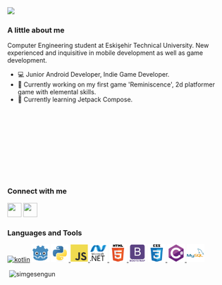 
<img src="https://media4.giphy.com/media/O3LiZOXak8oUVJBwAO/200w.webp?cid=790b7611b41f90c77d764ff909f8b2173e9bb49277ee76fa&rid=200w.webp&ct=g"/>
 
<div align="left">
 <h3>A little about me</h3>
 Computer Engineering student at Eskişehir Technical University. New experienced and inquisitive in mobile development as well as game development. 
 
- 💻 Junior Android Developer, Indie Game Developer.  
- 🔮 Currently working on my first game 'Reminiscence', 2d platformer game with elemental skills. 
- 💠 Currently learning Jetpack Compose.
<svg path="M21,19V5c0,-1.1 -0.9,-2 -2,-2H5c-1.1,0 -2,0.9 -2,2v14c0,1.1 0.9,2 2,2h14c1.1,0 2,-0.9 2,-2zM8.5,13.5l2.5,3.01L14.5,12l4.5,6H5l3.5,-4.5z"/>
<h3>Connect with me</h3>
<p><a href="https://twitter.com/simgesngn"><img height="32" width="32" src="https://unpkg.com/simple-icons@v4/icons/twitter.svg" /></a>
<a href="https://www.linkedin.com/in/simge-sengun/"><img height="32" width="32" src="https://unpkg.com/simple-icons@v4/icons/linkedin.svg" /></a></p>

<h3>Languages and Tools</h3>
<p>
<a href="https://kotlinlang.org" target="_blank"><img src="https://www.vectorlogo.zone/logos/kotlinlang/kotlinlang-icon.svg" alt="kotlin" width="40" height="40"/></a>
<a href="https://godotengine.org" target="_blank"><img height="40" width="40" src="https://github.com/godotengine/godot/blob/master/icon.svg" /></a>
<a href="https://www.python.org" target="_blank"> <img src="https://raw.githubusercontent.com/devicons/devicon/master/icons/python/python-original.svg" alt="python" width="40" height="40"/> </a>
  <a href="https://developer.mozilla.org/en-US/docs/Web/JavaScript" target="_blank"> <img src="https://raw.githubusercontent.com/devicons/devicon/master/icons/javascript/javascript-original.svg" alt="javascript" width="40" height="40"/> </a>
 <a href="https://dotnet.microsoft.com/" target="_blank"> <img src="https://raw.githubusercontent.com/devicons/devicon/master/icons/dot-net/dot-net-original-wordmark.svg" alt="dotnet" width="40" height="40"/> </a>
 <a href="https://www.w3.org/html/" target="_blank"> <img src="https://raw.githubusercontent.com/devicons/devicon/master/icons/html5/html5-original-wordmark.svg" alt="html5" width="40" height="40"/> </a>
 <a href="https://getbootstrap.com" target="_blank"><img src="https://raw.githubusercontent.com/devicons/devicon/master/icons/bootstrap/bootstrap-plain-wordmark.svg" alt="bootstrap" width="40" height="40"/></a>
<a href="https://www.w3schools.com/css/" target="_blank"> <img src="https://raw.githubusercontent.com/devicons/devicon/master/icons/css3/css3-original-wordmark.svg" alt="css3" width="40" height="40"/> </a>
<a href="https://www.w3schools.com/cs/" target="_blank"> <img src="https://raw.githubusercontent.com/devicons/devicon/master/icons/csharp/csharp-original.svg" alt="csharp" width="40" height="40"/> </a>
<a href="https://www.mysql.com/" target="_blank"> <img src="https://raw.githubusercontent.com/devicons/devicon/master/icons/mysql/mysql-original-wordmark.svg" alt="mysql" width="40" height="40"/> </a>
 </p>

<p>&nbsp;<img align="center" src="https://github-readme-stats.vercel.app/api?username=simgesengun&theme=tokyonight&show_icons=true&locale=en" alt="simgesengun" /></p>
</center>
